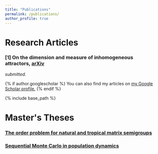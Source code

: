 ```yaml
---
title: "Publications"
permalink: /publications/
author_profile: true
---
```


# Research Articles

### [1] On the dimension and measure of inhomogeneous attractors, [arXiv](https://arxiv.org/abs/1805.00887)  
*submitted.*

{% if author.googlescholar %}
  You can also find my articles on <u><a href="{{author.googlescholar}}">my Google Scholar profile</a>.</u>
{% endif %}

{% include base_path %}


# Master's Theses

### [The order problem for natural and tropical matrix semigroups](https://stuartburrell.github.io/stuartburrell/files/gapthesis.pdf)  

### [Sequential Monte Carlo in population dynamics](https://stuartburrell.github.io/stuartburrell/files/smcthesis.pdf)  
